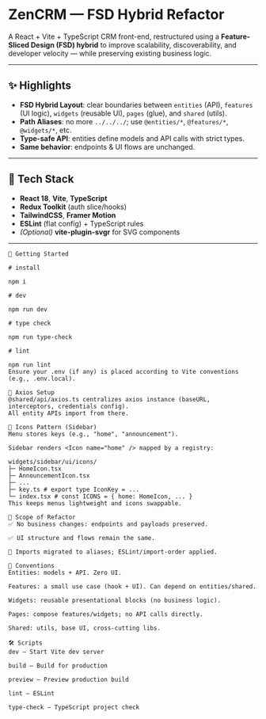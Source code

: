 # ZenCRM — FSD Hybrid Refactor

A React + Vite + TypeScript CRM front-end, restructured using a **Feature-Sliced Design (FSD) hybrid** to improve scalability, discoverability, and developer velocity — while preserving existing business logic.

---

## ✨ Highlights

- **FSD Hybrid Layout**: clear boundaries between `entities` (API), `features` (UI logic), `widgets` (reusable UI), `pages` (glue), and `shared` (utils).
- **Path Aliases**: no more `../../../`; use `@entities/*`, `@features/*`, `@widgets/*`, etc.
- **Type-safe API**: entities define models and API calls with strict types.
- **Same behavior**: endpoints & UI flows are unchanged.

---

## 🧱 Tech Stack

- **React 18**, **Vite**, **TypeScript**
- **Redux Toolkit** (auth slice/hooks)
- **TailwindCSS**, **Framer Motion**
- **ESLint** (flat config) + TypeScript rules
- _(Optional)_ **vite-plugin-svgr** for SVG components

---

```
🚀 Getting Started

# install

npm i

# dev

npm run dev

# type check

npm run type-check

# lint

npm run lint
Ensure your .env (if any) is placed according to Vite conventions (e.g., .env.local).

🔌 Axios Setup
@shared/api/axios.ts centralizes axios instance (baseURL, interceptors, credentials config).
All entity APIs import from there.

🧩 Icons Pattern (Sidebar)
Menu stores keys (e.g., "home", "announcement").

Sidebar renders <Icon name="home" /> mapped by a registry:

widgets/sidebar/ui/icons/
├─ HomeIcon.tsx
├─ AnnouncementIcon.tsx
├─ ...
├─ key.ts # export type IconKey = ...
└─ index.tsx # const ICONS = { home: HomeIcon, ... }
This keeps menus lightweight and icons swappable.

🧪 Scope of Refactor
✅ No business changes: endpoints and payloads preserved.

✅ UI structure and flows remain the same.

🔁 Imports migrated to aliases; ESLint/import-order applied.

🧭 Conventions
Entities: models + API. Zero UI.

Features: a small use case (hook + UI). Can depend on entities/shared.

Widgets: reusable presentational blocks (no business logic).

Pages: compose features/widgets; no API calls directly.

Shared: utils, base UI, cross-cutting libs.

🛠 Scripts
dev — Start Vite dev server

build — Build for production

preview — Preview production build

lint — ESLint

type-check — TypeScript project check


```
